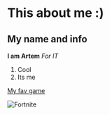 # This about me :)
## My name and info
**I am Artem**
*For IT*
1. Cool
2. Its me

[My fav game](https://fortnite.com)

![Fortnite](https://th.bing.com/th/id/OIP.nWZLep5ipMpPVNX6wnRhYAHaEc?rs=1&pid=ImgDetMain)
